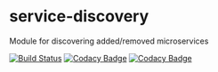 # service-discovery
Module for discovering added/removed microservices

[![Build Status](https://travis-ci.org/msstack/service-discovery.svg?branch=master)](https://travis-ci.org/msstack/service-discovery)
[![Codacy Badge](https://api.codacy.com/project/badge/Grade/afa4e190325448b4b55b3e44c8f2ace3)](https://www.codacy.com/app/randilfernando/service-discovery?utm_source=github.com&amp;utm_medium=referral&amp;utm_content=msstack/service-discovery&amp;utm_campaign=Badge_Grade)
[![Codacy Badge](https://api.codacy.com/project/badge/Coverage/afa4e190325448b4b55b3e44c8f2ace3)](https://www.codacy.com/app/randilfernando/service-discovery?utm_source=github.com&utm_medium=referral&utm_content=msstack/service-discovery&utm_campaign=Badge_Coverage)
